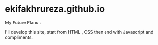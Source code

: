 # ekifakhrureza.github.io

My Future Plans :

I'll develop this site, start from HTML ,  CSS then end with Javascript and compliments.
